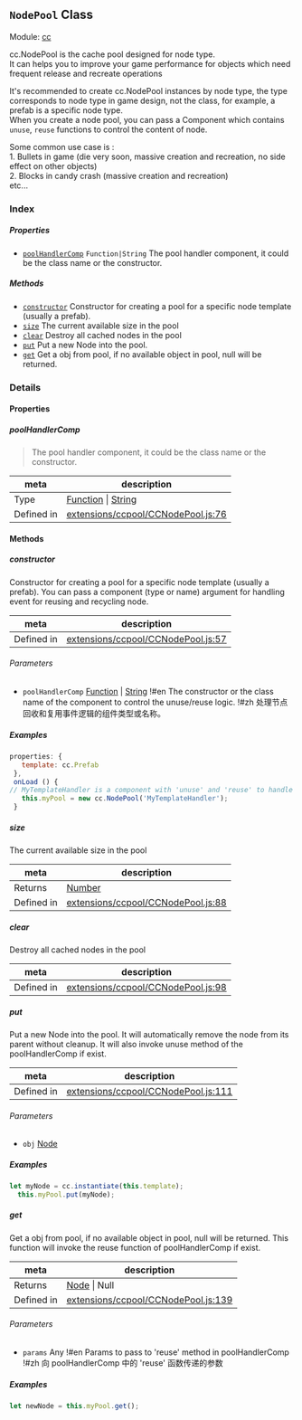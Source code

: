 ## `NodePool` Class



Module: [cc](../modules/cc.md)


cc.NodePool is the cache pool designed for node type.<br/>
 It can helps you to improve your game performance for objects which need frequent release and recreate operations<br/>

It's recommended to create cc.NodePool instances by node type, the type corresponds to node type in game design, not the class,
for example, a prefab is a specific node type. <br/>
When you create a node pool, you can pass a Component which contains `unuse`, `reuse` functions to control the content of node.<br/>

Some common use case is :<br/>
     1. Bullets in game (die very soon, massive creation and recreation, no side effect on other objects)<br/>
     2. Blocks in candy crash (massive creation and recreation)<br/>
     etc...



### Index

##### Properties

  - [`poolHandlerComp`](#poolhandlercomp) `Function|String` The pool handler component, it could be the class name or the constructor.



##### Methods

  - [`constructor`](#constructor) Constructor for creating a pool for a specific node template (usually a prefab).
  - [`size`](#size) The current available size in the pool
  - [`clear`](#clear) Destroy all cached nodes in the pool
  - [`put`](#put) Put a new Node into the pool.
  - [`get`](#get) Get a obj from pool, if no available object in pool, null will be returned.



### Details


#### Properties


##### poolHandlerComp

> The pool handler component, it could be the class name or the constructor.

| meta | description |
|------|-------------|
| Type | <a href="https://developer.mozilla.org/en/JavaScript/Reference/Global_Objects/Function" class="crosslink external" target="_blank">Function</a> &#124; <a href="https://developer.mozilla.org/en/JavaScript/Reference/Global_Objects/String" class="crosslink external" target="_blank">String</a> |
| Defined in | [extensions/ccpool/CCNodePool.js:76](https://github.com/cocos-creator/engine/blob/e222465ce8426e5cf32052e4f37701f3a529ed18/extensions/ccpool/CCNodePool.js#L76) |






<!-- Method Block -->
#### Methods


##### constructor

Constructor for creating a pool for a specific node template (usually a prefab). You can pass a component (type or name) argument for handling event for reusing and recycling node.

| meta | description |
|------|-------------|
| Defined in | [extensions/ccpool/CCNodePool.js:57](https://github.com/cocos-creator/engine/blob/e222465ce8426e5cf32052e4f37701f3a529ed18/extensions/ccpool/CCNodePool.js#L57) |

###### Parameters
- `poolHandlerComp` <a href="https://developer.mozilla.org/en/JavaScript/Reference/Global_Objects/Function" class="crosslink external" target="_blank">Function</a> &#124; <a href="https://developer.mozilla.org/en/JavaScript/Reference/Global_Objects/String" class="crosslink external" target="_blank">String</a> !#en The constructor or the class name of the component to control the unuse/reuse logic. !#zh 处理节点回收和复用事件逻辑的组件类型或名称。

##### Examples

```js
properties: {
   template: cc.Prefab
 },
 onLoad () {
// MyTemplateHandler is a component with 'unuse' and 'reuse' to handle events when node is reused or recycled.
   this.myPool = new cc.NodePool('MyTemplateHandler');
 }
```

##### size

The current available size in the pool

| meta | description |
|------|-------------|
| Returns | <a href="https://developer.mozilla.org/en/JavaScript/Reference/Global_Objects/Number" class="crosslink external" target="_blank">Number</a> 
| Defined in | [extensions/ccpool/CCNodePool.js:88](https://github.com/cocos-creator/engine/blob/e222465ce8426e5cf32052e4f37701f3a529ed18/extensions/ccpool/CCNodePool.js#L88) |



##### clear

Destroy all cached nodes in the pool

| meta | description |
|------|-------------|
| Defined in | [extensions/ccpool/CCNodePool.js:98](https://github.com/cocos-creator/engine/blob/e222465ce8426e5cf32052e4f37701f3a529ed18/extensions/ccpool/CCNodePool.js#L98) |



##### put

Put a new Node into the pool.
It will automatically remove the node from its parent without cleanup.
It will also invoke unuse method of the poolHandlerComp if exist.

| meta | description |
|------|-------------|
| Defined in | [extensions/ccpool/CCNodePool.js:111](https://github.com/cocos-creator/engine/blob/e222465ce8426e5cf32052e4f37701f3a529ed18/extensions/ccpool/CCNodePool.js#L111) |

###### Parameters
- `obj` <a href="../classes/Node.html" class="crosslink">Node</a> 

##### Examples

```js
let myNode = cc.instantiate(this.template);
  this.myPool.put(myNode);
```

##### get

Get a obj from pool, if no available object in pool, null will be returned.
This function will invoke the reuse function of poolHandlerComp if exist.

| meta | description |
|------|-------------|
| Returns | <a href="../classes/Node.html" class="crosslink">Node</a> &#124; Null 
| Defined in | [extensions/ccpool/CCNodePool.js:139](https://github.com/cocos-creator/engine/blob/e222465ce8426e5cf32052e4f37701f3a529ed18/extensions/ccpool/CCNodePool.js#L139) |

###### Parameters
- `params` Any !#en Params to pass to 'reuse' method in poolHandlerComp !#zh 向 poolHandlerComp 中的 'reuse' 函数传递的参数

##### Examples

```js
let newNode = this.myPool.get();
```


